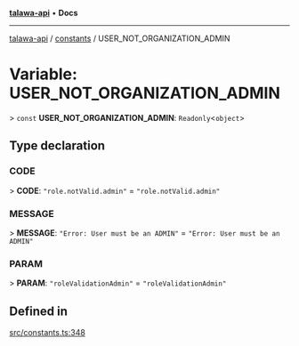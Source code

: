 [**talawa-api**](../../README.md) • **Docs**

***

[talawa-api](../../modules.md) / [constants](../README.md) / USER\_NOT\_ORGANIZATION\_ADMIN

# Variable: USER\_NOT\_ORGANIZATION\_ADMIN

\> `const` **USER\_NOT\_ORGANIZATION\_ADMIN**: `Readonly`\<`object`\>

## Type declaration

### CODE

\> **CODE**: `"role.notValid.admin"` = `"role.notValid.admin"`

### MESSAGE

\> **MESSAGE**: `"Error: User must be an ADMIN"` = `"Error: User must be an ADMIN"`

### PARAM

\> **PARAM**: `"roleValidationAdmin"` = `"roleValidationAdmin"`

## Defined in

[src/constants.ts:348](https://github.com/PalisadoesFoundation/talawa-api/blob/2f8fb6988cd34004fbbf76550c8eef691b861a19/src/constants.ts#L348)
